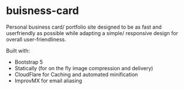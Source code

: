 # buisness-card
Personal business card/ portfolio site designed to be as fast and userfriendly as possible while adapting a simple/ responsive design for overall user-friendliness. 

Built with:
* Bootstrap 5
* Statically (for on the fly image compression and delivery)
* CloudFlare for Caching and automated minification
* ImprovMX for email aliasing
